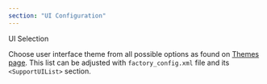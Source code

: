 ```yaml
---
section: "UI Configuration"
---
```

UI Selection

Choose user interface theme from all possible options as found on [Themes page](/themes). This list can be adjusted with `factory_config.xml` file and its <code>&lt;SupportUIList&gt;</code> section.
